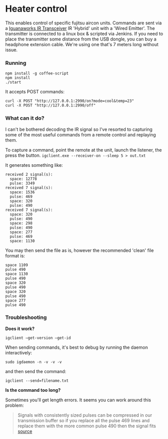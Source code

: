 # Heater control

This enables control of specific fujitsu aircon units.
Commands are sent via a [Iguanaworks IR Transceiver](http://www.iguanaworks.net/) IR 'Hybrid' unit with a 'Wired Emitter'.
The transmitter is connected to a linux box & scripted via Jenkins.
If you need to place the transmitter some distance from the USB dongle,
you can buy a headphone extension cable. We're using one that's 7 meters long without issue.


### Running

```
npm install -g coffee-script
npm install
./start
```

It accepts POST commands:

```
curl -X POST "http://127.0.0.1:2990/on?mode=cool&temp=23"
curl -X POST "http://127.0.0.1:2990/off"
```


### What can it do?

I can't be bothered decoding the IR signal so I've resorted to capturing
some of the most useful commands from a remote control and replaying them.

To capture a command, point the remote at the unit, launch the listener, the press the button.
`igclient.exe --receiver-on --sleep 5 > out.txt`

It generates something like:
```
received 2 signal(s):
  space: 12778
  pulse: 3349
received 7 signal(s):
  space: 1536
  pulse: 469
  space: 320
  pulse: 490
received 7 signal(s):
  space: 320
  pulse: 490
  space: 298
  pulse: 490
  space: 277
  pulse: 469
  space: 1130
```

You may then send the file as is, however the recommended 'clean' file format is:
```
space 1109
pulse 490
space 1130
pulse 490
space 320
pulse 490
space 320
pulse 490
space 277
pulse 490
```


### Troubleshooting

**Does it work?**

```
igclient –get-version –get-id
```

When sending commands, it's best to debug by running the daemon interactively:
```
sudo igdaemon -n -v -v -v
```

and then send the command:
```
igclient --send=filename.txt
```

**Is the command too long?**

Sometimes you'll get length errors.
It seems you can work around this problem:

> Signals with consistently sized pulses can be compressed in our transmission buffer so if you replace all the pulse 469 lines and replace them with the more common pulse 490 then the signal fits
[source](http://iguanaworks.net/projects/IguanaIR/ticket/276)
